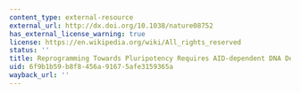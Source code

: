 ```yaml
---
content_type: external-resource
external_url: http://dx.doi.org/10.1038/nature08752
has_external_license_warning: true
license: https://en.wikipedia.org/wiki/All_rights_reserved
status: ''
title: Reprogramming Towards Pluripotency Requires AID-dependent DNA Demethylation
uid: 6f9b1b59-b8f8-456a-9167-5afe3159365a
wayback_url: ''
---
```

